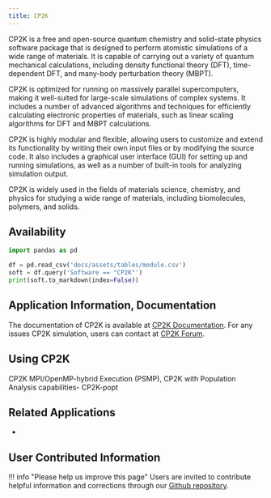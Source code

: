 ```yaml
---
title: CP2K
---
```

CP2K is a free and open-source quantum chemistry and solid-state physics software package that is designed to perform atomistic simulations of a wide range of materials. It is capable of carrying out a variety of quantum mechanical calculations, including density functional theory (DFT), time-dependent DFT, and many-body perturbation theory (MBPT).

CP2K is optimized for running on massively parallel supercomputers, making it well-suited for large-scale simulations of complex systems. It includes a number of advanced algorithms and techniques for efficiently calculating electronic properties of materials, such as linear scaling algorithms for DFT and MBPT calculations.

CP2K is highly modular and flexible, allowing users to customize and extend its functionality by writing their own input files or by modifying the source code. It also includes a graphical user interface (GUI) for setting up and running simulations, as well as a number of built-in tools for analyzing simulation output.

CP2K is widely used in the fields of materials science, chemistry, and physics for studying a wide range of materials, including biomolecules, polymers, and solids.

## Availability

```python exec="on"
import pandas as pd

df = pd.read_csv('docs/assets/tables/module.csv')
soft = df.query('Software == "CP2K"')
print(soft.to_markdown(index=False))
```
## Application Information, Documentation
The documentation of CP2K is available at [CP2K Documentation](https://www.cp2k.org/docs). For any issues CP2K simulation, users can contact at [CP2K Forum](https://www.cp2k.org/howto:forum). 

## Using CP2K
CP2K MPI/OpenMP-hybrid Execution (PSMP), CP2K with Population Analysis capabilities- CP2K-popt
## Related Applications

* 

## User Contributed Information

!!! info "Please help us improve this page"
        Users are invited to contribute helpful information and corrections
        through our [Github repository](https://github.com/arcs-njit-edu/Docs/blob/main/CONTRIBUTING.md).


